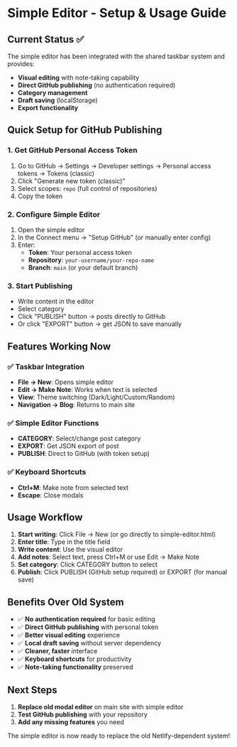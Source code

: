 # Simple Editor - Setup & Usage Guide

## Current Status ✅

The simple editor has been integrated with the shared taskbar system and provides:
- **Visual editing** with note-taking capability
- **Direct GitHub publishing** (no authentication required)
- **Category management**
- **Draft saving** (localStorage)
- **Export functionality**

## Quick Setup for GitHub Publishing

### 1. Get GitHub Personal Access Token
1. Go to GitHub → Settings → Developer settings → Personal access tokens → Tokens (classic)
2. Click "Generate new token (classic)"
3. Select scopes: `repo` (full control of repositories)
4. Copy the token

### 2. Configure Simple Editor
1. Open the simple editor
2. In the Connect menu → "Setup GitHub" (or manually enter config)
3. Enter:
   - **Token**: Your personal access token
   - **Repository**: `your-username/your-repo-name`
   - **Branch**: `main` (or your default branch)

### 3. Start Publishing
- Write content in the editor
- Select category
- Click "PUBLISH" button → posts directly to GitHub
- Or click "EXPORT" button → get JSON to save manually

## Features Working Now

### ✅ Taskbar Integration
- **File → New**: Opens simple editor
- **Edit → Make Note**: Works when text is selected
- **View**: Theme switching (Dark/Light/Custom/Random)
- **Navigation → Blog**: Returns to main site

### ✅ Simple Editor Functions
- **CATEGORY**: Select/change post category
- **EXPORT**: Get JSON export of post
- **PUBLISH**: Direct to GitHub (with token setup)

### ✅ Keyboard Shortcuts
- **Ctrl+M**: Make note from selected text
- **Escape**: Close modals

## Usage Workflow

1. **Start writing**: Click File → New (or go directly to simple-editor.html)
2. **Enter title**: Type in the title field
3. **Write content**: Use the visual editor
4. **Add notes**: Select text, press Ctrl+M or use Edit → Make Note
5. **Set category**: Click CATEGORY button to select
6. **Publish**: Click PUBLISH (GitHub setup required) or EXPORT (for manual save)

## Benefits Over Old System

- ✅ **No authentication required** for basic editing
- ✅ **Direct GitHub publishing** with personal token
- ✅ **Better visual editing** experience
- ✅ **Local draft saving** without server dependency
- ✅ **Cleaner, faster** interface
- ✅ **Keyboard shortcuts** for productivity
- ✅ **Note-taking functionality** preserved

## Next Steps

1. **Replace old modal editor** on main site with simple editor
2. **Test GitHub publishing** with your repository
3. **Add any missing features** you need

The simple editor is now ready to replace the old Netlify-dependent system!
